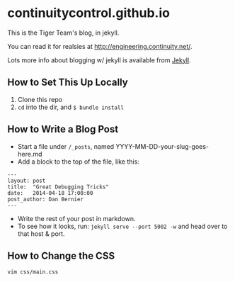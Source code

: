 continuitycontrol.github.io
===========================

This is the Tiger Team's blog, in jekyll.

You can read it for realsies at http://engineering.continuity.net/.

Lots more info about blogging w/ jekyll is available from [Jekyll](http://jekyllrb.com/docs/posts/).

## How to Set This Up Locally

1. Clone this repo
2. `cd` into the dir, and `$ bundle install`

## How to Write a Blog Post

* Start a file under `/_posts`, named YYYY-MM-DD-your-slug-goes-here.md
* Add a block to the top of the file, like this:

````
---
layout: post
title:  "Great Debugging Tricks"
date:   2014-04-18 17:00:00
post_author: Dan Bernier
---
````

* Write the rest of your post in markdown.
* To see how it looks, run: `jekyll serve --port 5002 -w` and head over to that host & port.

## How to Change the CSS

`vim css/main.css`
